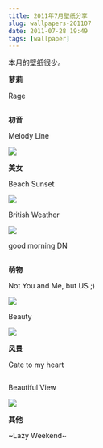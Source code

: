 ```yaml
---
title: 2011年7月壁纸分享
slug: wallpapers-201107
date: 2011-07-28 19:49
tags: [wallpaper]
---
```


本月的壁纸很少。

**萝莉**

Rage

<a href="http://anime.desktopnexus.com/wallpaper/723588/"><img src="http://static.desktopnexus.com/thumbnails/723588-bigthumbnail.jpg" border="0" alt="" /></a>

**初音**

Melody Line

<a href="http://anime.desktopnexus.com/wallpaper/740164/"><img src="http://static.desktopnexus.com/thumbnails/740164-bigthumbnail.jpg" border="0"></a>

**美女**

Beach Sunset

<a href="http://people.desktopnexus.com/wallpaper/741651/"><img src="http://static.desktopnexus.com/thumbnails/741651-bigthumbnail.jpg" border="0"></a>

British Weather

<a href="http://people.desktopnexus.com/wallpaper/739615/"><img src="http://static.desktopnexus.com/thumbnails/739615-bigthumbnail.jpg" border="0"></a>

good morning DN

<a href="http://abstract.desktopnexus.com/wallpaper/723639/"><img src="http://static.desktopnexus.com/thumbnails/723639-bigthumbnail.jpg" border="0" alt="" /></a>

**萌物**

Not You and Me, but US ;)

<a href="http://animals.desktopnexus.com/wallpaper/742834/"><img src="http://static.desktopnexus.com/thumbnails/742834-bigthumbnail.jpg" border="0"></a>

Beauty

<a href="http://animals.desktopnexus.com/wallpaper/740442/"><img src="http://static.desktopnexus.com/thumbnails/740442-bigthumbnail.jpg" border="0"></a>

**风景**

Gate to my heart

<a href="http://nature.desktopnexus.com/wallpaper/723670/"><img src="http://static.desktopnexus.com/thumbnails/723670-bigthumbnail.jpg" border="0" alt="" /></a>

Beautiful View

<a href="http://nature.desktopnexus.com/wallpaper/741283/"><img src="http://static.desktopnexus.com/thumbnails/741283-bigthumbnail.jpg" border="0"></a>

**其他**

~Lazy Weekend~

<a href="http://animals.desktopnexus.com/wallpaper/724091/"><img src="http://static.desktopnexus.com/thumbnails/724091-bigthumbnail.jpg" border="0" alt="" /></a>


